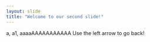 ```yaml
---
layout: slide
title: "Welcome to our second slide!"
---
```

a, a1, aaaaAAAAAAAAAAA
Use the left arrow to go back!
